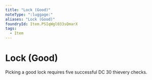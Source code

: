 ```yaml
---
title: "Lock (Good)"
noteType: ":luggage:"
aliases: "Lock (Good)"
foundryId: Item.PSIqWgl033sQmarX
tags:
  - Item
---
```


# Lock (Good)

Picking a good lock requires five successful DC 30 thievery checks.
